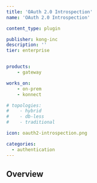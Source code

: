 ```yaml
---
title: 'OAuth 2.0 Introspection'
name: 'OAuth 2.0 Introspection'

content_type: plugin

publisher: kong-inc
description: ''
tier: enterprise


products:
    - gateway

works_on:
    - on-prem
    - konnect

# topologies:
#    - hybrid
#    - db-less
#    - traditional

icon: oauth2-introspection.png

categories:
  - authentication
---
```


## Overview

